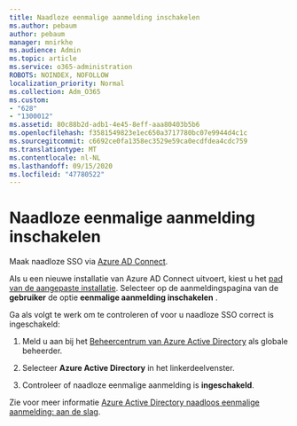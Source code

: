 ```yaml
---
title: Naadloze eenmalige aanmelding inschakelen
ms.author: pebaum
author: pebaum
manager: mnirkhe
ms.audience: Admin
ms.topic: article
ms.service: o365-administration
ROBOTS: NOINDEX, NOFOLLOW
localization_priority: Normal
ms.collection: Adm_O365
ms.custom:
- "628"
- "1300012"
ms.assetid: 80c88b2d-adb1-4e45-8eff-aaa80403b5b6
ms.openlocfilehash: f3581549823e1ec650a3717780bc07e9944d4c1c
ms.sourcegitcommit: c6692ce0fa1358ec3529e59ca0ecdfdea4cdc759
ms.translationtype: MT
ms.contentlocale: nl-NL
ms.lasthandoff: 09/15/2020
ms.locfileid: "47780522"
---
```

# <a name="how-to-enable-seamless-sso"></a>Naadloze eenmalige aanmelding inschakelen

Maak naadloze SSO via [Azure AD Connect](https://docs.microsoft.com/azure/active-directory/connect/active-directory-aadconnect).
  
Als u een nieuwe installatie van Azure AD Connect uitvoert, kiest u het [pad van de aangepaste installatie](https://docs.microsoft.com/azure/active-directory/connect/active-directory-aadconnect-get-started-custom). Selecteer op de aanmeldingspagina van de **gebruiker** de optie **eenmalige aanmelding inschakelen** .
  
Ga als volgt te werk om te controleren of voor u naadloze SSO correct is ingeschakeld:
  
1. Meld u aan bij het [Beheercentrum van Azure Active Directory](https://aad.portal.azure.com) als globale beheerder.

2. Selecteer **Azure Active Directory** in het linkerdeelvenster.

3. Controleer of naadloze eenmalige aanmelding is **ingeschakeld**.

Zie voor meer informatie [Azure Active Directory naadloos eenmalige aanmelding: aan de slag](https://docs.microsoft.com/azure/active-directory/connect/active-directory-aadconnect-sso-quick-start).
  